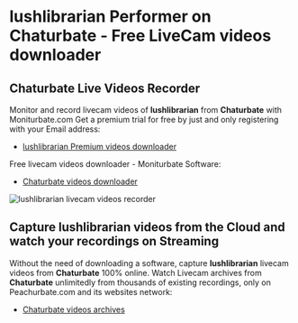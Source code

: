 # lushlibrarian Performer on Chaturbate - Free LiveCam videos downloader

## Chaturbate Live Videos Recorder

Monitor and record livecam videos of **lushlibrarian** from **Chaturbate** with Moniturbate.com
Get a premium trial for free by just and only registering with your Email address:
* [lushlibrarian Premium videos downloader](https://moniturbate.com/request-demo-licence-key.html)

Free livecam videos downloader - Moniturbate Software:
* [Chaturbate videos downloader](https://moniturbate.com/moniturbate-download-software.html)

![lushlibrarian livecam videos recorder](https://peachurnet.com/templates/moniturbate-software.png)


## Capture lushlibrarian videos from the Cloud and watch your recordings on Streaming

Without the need of downloading a software, capture **lushlibrarian** livecam videos from **Chaturbate** 100% online.
Watch Livecam archives from **Chaturbate** unlimitedly from thousands of existing recordings, only on Peachurbate.com and its websites network:
* [Chaturbate videos archives](https://peachurnet.com/)